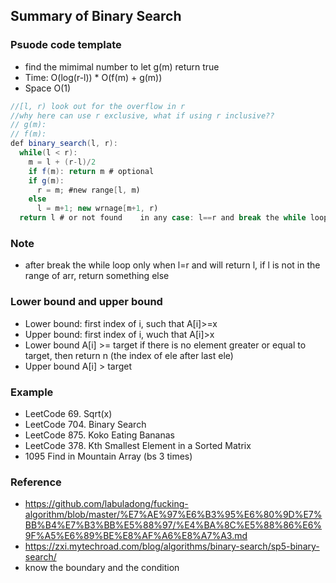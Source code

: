 ## Summary of Binary Search

### Psuode code template
- find the mimimal number to let g(m) return true
- Time: O(log(r-l)) * O(f(m) + g(m))
- Space O(1)
```java
//[l, r) look out for the overflow in r
//why here can use r exclusive, what if using r inclusive??
// g(m): 
// f(m): 
def binary_search(l, r):
  while(l < r):
    m = l + (r-l)/2
    if f(m): return m # optional
    if g(m):
      r = m; #new range[l, m)
    else 
      l = m+1; new wrnage[m+1, r)
  return l # or not found    in any case: l==r and break the while loop if not returning early
```
### Note
- after break the while loop only when l=r and will return l, if l is not in the range of arr, return something else

### Lower bound and upper bound
- Lower bound: first index of i, such that A[i]>=x
- Upper bound: first index of i, wuch that A[i]>x
- Lower bound A[i] >= target
  if there is no element greater or equal to target, then return n (the index of ele after last ele)
- Upper bound A[i] > target

### Example
- LeetCode 69. Sqrt(x)
- LeetCode 704. Binary Search
- LeetCode 875. Koko Eating Bananas
- LeetCode 378. Kth Smallest Element in a Sorted Matrix
- 1095 Find in Mountain Array (bs 3 times)

### Reference
- https://github.com/labuladong/fucking-algorithm/blob/master/%E7%AE%97%E6%B3%95%E6%80%9D%E7%BB%B4%E7%B3%BB%E5%88%97/%E4%BA%8C%E5%88%86%E6%9F%A5%E6%89%BE%E8%AF%A6%E8%A7%A3.md
- https://zxi.mytechroad.com/blog/algorithms/binary-search/sp5-binary-search/
- know the boundary and the condition
